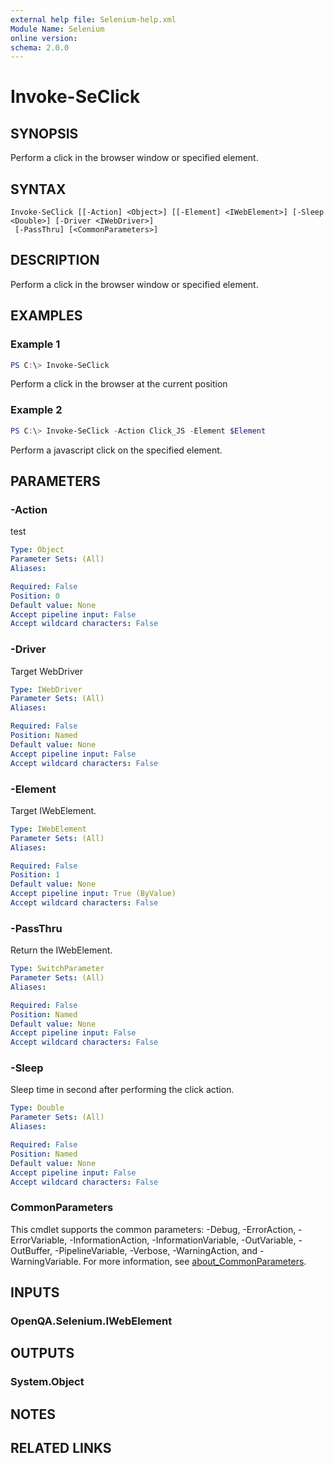 ```yaml
---
external help file: Selenium-help.xml
Module Name: Selenium
online version:
schema: 2.0.0
---
```


# Invoke-SeClick

## SYNOPSIS
Perform a click in the browser window or specified element.

## SYNTAX

```
Invoke-SeClick [[-Action] <Object>] [[-Element] <IWebElement>] [-Sleep <Double>] [-Driver <IWebDriver>]
 [-PassThru] [<CommonParameters>]
```

## DESCRIPTION
Perform a click in the browser window or specified element.

## EXAMPLES

### Example 1
```powershell
PS C:\> Invoke-SeClick
```

Perform a click in the browser at the current position

### Example 2
```powershell
PS C:\> Invoke-SeClick -Action Click_JS -Element $Element
```

Perform a javascript click on the specified element. 

## PARAMETERS

### -Action
test

```yaml
Type: Object
Parameter Sets: (All)
Aliases:

Required: False
Position: 0
Default value: None
Accept pipeline input: False
Accept wildcard characters: False
```

### -Driver
Target WebDriver

```yaml
Type: IWebDriver
Parameter Sets: (All)
Aliases:

Required: False
Position: Named
Default value: None
Accept pipeline input: False
Accept wildcard characters: False
```

### -Element
Target IWebElement.

```yaml
Type: IWebElement
Parameter Sets: (All)
Aliases:

Required: False
Position: 1
Default value: None
Accept pipeline input: True (ByValue)
Accept wildcard characters: False
```

### -PassThru
Return the IWebElement.

```yaml
Type: SwitchParameter
Parameter Sets: (All)
Aliases:

Required: False
Position: Named
Default value: None
Accept pipeline input: False
Accept wildcard characters: False
```

### -Sleep
Sleep time in second after performing the click action.

```yaml
Type: Double
Parameter Sets: (All)
Aliases:

Required: False
Position: Named
Default value: None
Accept pipeline input: False
Accept wildcard characters: False
```

### CommonParameters
This cmdlet supports the common parameters: -Debug, -ErrorAction, -ErrorVariable, -InformationAction, -InformationVariable, -OutVariable, -OutBuffer, -PipelineVariable, -Verbose, -WarningAction, and -WarningVariable. For more information, see [about_CommonParameters](http://go.microsoft.com/fwlink/?LinkID=113216).

## INPUTS

### OpenQA.Selenium.IWebElement

## OUTPUTS

### System.Object
## NOTES

## RELATED LINKS
